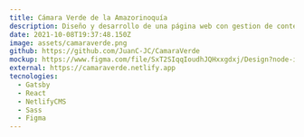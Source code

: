 ```yaml
---
title: Cámara Verde de la Amazorinoquía
description: Diseño y desarrollo de una página web con gestion de contenido para la Fundación Cámara Verde de la Amazorinoquía, de acuerdo a sus necesidades y requerimientos.
date: 2021-10-08T19:37:48.150Z
image: assets/camaraverde.png
github: https://github.com/JuanC-JC/CamaraVerde
mockup: https://www.figma.com/file/SxT2SIqqIoudhJQHxxgdxj/Design?node-id=0%3A1
external: https://camaraverde.netlify.app
tecnologies:
  - Gatsby
  - React
  - NetlifyCMS
  - Sass
  - Figma
---
```

